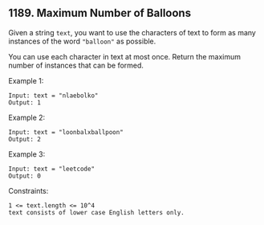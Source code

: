 ## 1189. Maximum Number of Balloons

Given a string `text`, you want to use the characters of text to form as many instances of the word `"balloon"` as possible.

You can use each character in text at most once. Return the maximum number of instances that can be formed.

Example 1:

```
Input: text = "nlaebolko"
Output: 1
```

Example 2:

```
Input: text = "loonbalxballpoon"
Output: 2
```

Example 3:

```
Input: text = "leetcode"
Output: 0
```

Constraints:

```
1 <= text.length <= 10^4
text consists of lower case English letters only.
```
